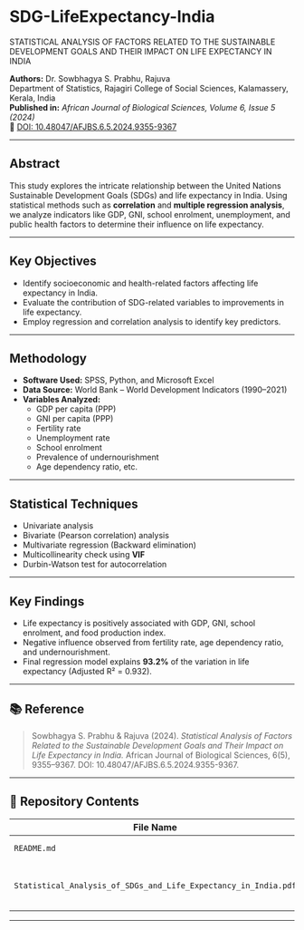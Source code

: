 # SDG-LifeExpectancy-India
STATISTICAL ANALYSIS OF FACTORS RELATED TO THE SUSTAINABLE  DEVELOPMENT GOALS AND THEIR IMPACT ON LIFE EXPECTANCY IN INDIA

 **Authors:** Dr. Sowbhagya S. Prabhu, Rajuva  
 Department of Statistics, Rajagiri College of Social Sciences, Kalamassery, Kerala, India  
**Published in:** *African Journal of Biological Sciences, Volume 6, Issue 5 (2024)*  
🔗 [DOI: 10.48047/AFJBS.6.5.2024.9355-9367](https://doi.org/10.48047/AFJBS.6.5.2024.9355-9367)  

---

## Abstract

This study explores the intricate relationship between the United Nations Sustainable Development Goals (SDGs) and life expectancy in India. Using statistical methods such as **correlation** and **multiple regression analysis**, we analyze indicators like GDP, GNI, school enrolment, unemployment, and public health factors to determine their influence on life expectancy.

---

##  Key Objectives
- Identify socioeconomic and health-related factors affecting life expectancy in India.  
- Evaluate the contribution of SDG-related variables to improvements in life expectancy.  
- Employ regression and correlation analysis to identify key predictors.

---

## Methodology
- **Software Used:** SPSS, Python, and Microsoft Excel  
- **Data Source:** World Bank – World Development Indicators (1990–2021)  
- **Variables Analyzed:**  
  - GDP per capita (PPP)  
  - GNI per capita (PPP)  
  - Fertility rate  
  - Unemployment rate  
  - School enrolment  
  - Prevalence of undernourishment  
  - Age dependency ratio, etc.

---

##  Statistical Techniques
- Univariate analysis  
- Bivariate (Pearson correlation) analysis  
- Multivariate regression (Backward elimination)  
- Multicollinearity check using **VIF**  
- Durbin-Watson test for autocorrelation  

---

##  Key Findings
- Life expectancy is positively associated with GDP, GNI, school enrolment, and food production index.  
- Negative influence observed from fertility rate, age dependency ratio, and undernourishment.  
- Final regression model explains **93.2%** of the variation in life expectancy (Adjusted R² = 0.932).  

---

## 📚 Reference
> Sowbhagya S. Prabhu & Rajuva (2024). *Statistical Analysis of Factors Related to the Sustainable Development Goals and Their Impact on Life Expectancy in India.* African Journal of Biological Sciences, 6(5), 9355–9367. DOI: 10.48047/AFJBS.6.5.2024.9355-9367.

---

## 🧩 Repository Contents
| File Name | Description |
|------------|-------------|
| `README.md` | Overview of the study |
| `Statistical_Analysis_of_SDGs_and_Life_Expectancy_in_India.pdf` | Full published research paper |

---


